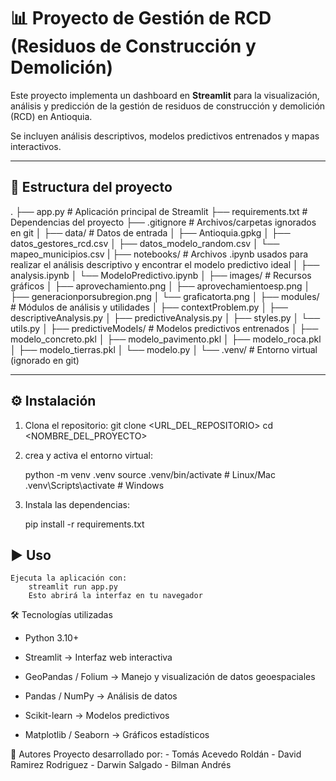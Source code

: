 # 📊 Proyecto de Gestión de RCD (Residuos de Construcción y Demolición)

Este proyecto implementa un dashboard en **Streamlit** para la visualización, análisis y predicción de la gestión de residuos de construcción y demolición (RCD) en Antioquia.  

Se incluyen análisis descriptivos, modelos predictivos entrenados y mapas interactivos.

---

## 🚀 Estructura del proyecto

.
├── app.py # Aplicación principal de Streamlit
├── requirements.txt # Dependencias del proyecto
├── .gitignore # Archivos/carpetas ignorados en git
│
├── data/ # Datos de entrada
│ ├── Antioquia.gpkg
│ ├── datos_gestores_rcd.csv
│ ├── datos_modelo_random.csv
│ └── mapeo_municipios.csv
|
├── notebooks/ # Archivos .ipynb usados para realizar el análisis descriptivo y encontrar el modelo predictivo ideal
│ ├── analysis.ipynb
│ └── ModeloPredictivo.ipynb
│
├── images/ # Recursos gráficos
│ ├── aprovechamiento.png
│ ├── aprovechamientoesp.png
│ ├── generacionporsubregion.png
│ └── graficatorta.png
│
├── modules/ # Módulos de análisis y utilidades
│ ├── contextProblem.py
│ ├── descriptiveAnalysis.py
│ ├── predictiveAnalysis.py
│ ├── styles.py
│ └── utils.py
│
├── predictiveModels/ # Modelos predictivos entrenados
│ ├── modelo_concreto.pkl
│ ├── modelo_pavimento.pkl
│ ├── modelo_roca.pkl
│ ├── modelo_tierras.pkl
│ └── modelo.py
│
└── .venv/ # Entorno virtual (ignorado en git)

---

## ⚙️ Instalación

1. Clona el repositorio:
    git clone <URL_DEL_REPOSITORIO>
    cd <NOMBRE_DEL_PROYECTO>

2. crea y activa el entorno virtual:

    python -m venv .venv
    source .venv/bin/activate   # Linux/Mac
    .venv\Scripts\activate      # Windows

3. Instala las dependencias:

    pip install -r requirements.txt

## ▶️ Uso
    Ejecuta la aplicación con:
        streamlit run app.py
        Esto abrirá la interfaz en tu navegador

🛠 Tecnologías utilizadas
- Python 3.10+

- Streamlit → Interfaz web interactiva

- GeoPandas / Folium → Manejo y visualización de datos geoespaciales

- Pandas / NumPy → Análisis de datos

- Scikit-learn → Modelos predictivos

- Matplotlib / Seaborn → Gráficos estadísticos

👤 Autores
Proyecto desarrollado por:
    - Tomás Acevedo Roldán
    - David Ramirez Rodriguez
    - Darwin Salgado
    - Bilman Andrés